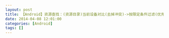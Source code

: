 ```yaml
---
layout: post
title: 【Android】资源查找：(资源目录)当前设备对比(去掉冲突)->按限定条件过滤(优先级顺序) 直到只有一个满足
date: 2014-04-08 12:01:00
categories: [Android]
tags: []
---
```

        